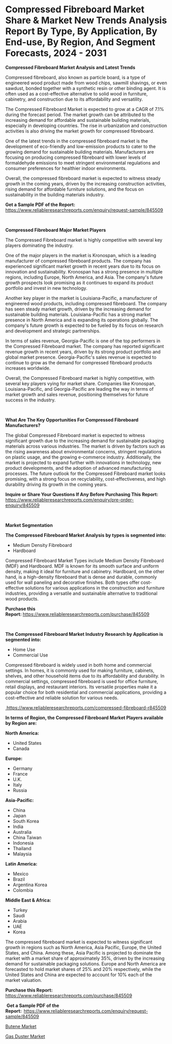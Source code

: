 <p><h1>Compressed Fibreboard Market Share & Market New Trends Analysis Report By Type, By Application, By End-use, By Region, And Segment Forecasts, 2024 - 2031</h1></p><p><strong>Compressed Fibreboard Market Analysis and Latest Trends</strong></p>
<p><p>Compressed fibreboard, also known as particle board, is a type of engineered wood product made from wood chips, sawmill shavings, or even sawdust, bonded together with a synthetic resin or other binding agent. It is often used as a cost-effective alternative to solid wood in furniture, cabinetry, and construction due to its affordability and versatility.</p><p>The Compressed Fibreboard Market is expected to grow at a CAGR of 7.1% during the forecast period. The market growth can be attributed to the increasing demand for affordable and sustainable building materials, especially in developing countries. The rise in urbanization and construction activities is also driving the market growth for compressed fibreboard.</p><p>One of the latest trends in the compressed fibreboard market is the development of eco-friendly and low-emission products to cater to the growing demand for sustainable building materials. Manufacturers are focusing on producing compressed fibreboard with lower levels of formaldehyde emissions to meet stringent environmental regulations and consumer preferences for healthier indoor environments.</p><p>Overall, the compressed fibreboard market is expected to witness steady growth in the coming years, driven by the increasing construction activities, rising demand for affordable furniture solutions, and the focus on sustainability in the building materials industry.</p></p>
<p><strong>Get a Sample PDF of the Report:&nbsp;</strong> <a href="https://www.reliableresearchreports.com/enquiry/request-sample/845509">https://www.reliableresearchreports.com/enquiry/request-sample/845509</a></p>
<p>&nbsp;</p>
<p><strong>Compressed Fibreboard Major Market Players</strong></p>
<p><p>The Compressed Fibreboard market is highly competitive with several key players dominating the industry. </p><p>One of the major players in the market is Kronospan, which is a leading manufacturer of compressed fibreboard products. The company has experienced significant market growth in recent years due to its focus on innovation and sustainability. Kronospan has a strong presence in multiple regions, including Europe, North America, and Asia. The company's future growth prospects look promising as it continues to expand its product portfolio and invest in new technology.</p><p>Another key player in the market is Louisiana-Pacific, a manufacturer of engineered wood products, including compressed fibreboard. The company has seen steady market growth, driven by the increasing demand for sustainable building materials. Louisiana-Pacific has a strong market presence in North America and is expanding its operations globally. The company's future growth is expected to be fueled by its focus on research and development and strategic partnerships.</p><p>In terms of sales revenue, Georgia-Pacific is one of the top performers in the Compressed Fibreboard market. The company has reported significant revenue growth in recent years, driven by its strong product portfolio and global market presence. Georgia-Pacific's sales revenue is expected to continue to grow as the demand for compressed fibreboard products increases worldwide.</p><p>Overall, the Compressed Fibreboard market is highly competitive, with several key players vying for market share. Companies like Kronospan, Louisiana-Pacific, and Georgia-Pacific are leading the way in terms of market growth and sales revenue, positioning themselves for future success in the industry.</p></p>
<p>&nbsp;</p>
<p><strong>What Are The Key Opportunities For Compressed Fibreboard Manufacturers?</strong></p>
<p><p>The global Compressed Fibreboard market is expected to witness significant growth due to the increasing demand for sustainable packaging materials across various industries. The market is driven by factors such as the rising awareness about environmental concerns, stringent regulations on plastic usage, and the growing e-commerce industry. Additionally, the market is projected to expand further with innovations in technology, new product developments, and the adoption of advanced manufacturing processes. The future outlook for the Compressed Fibreboard market looks promising, with a strong focus on recyclability, cost-effectiveness, and high durability driving its growth in the coming years.</p></p>
<p><strong>Inquire or Share Your Questions If Any Before Purchasing This Report:</strong> <a href="https://www.reliableresearchreports.com/enquiry/pre-order-enquiry/845509">https://www.reliableresearchreports.com/enquiry/pre-order-enquiry/845509</a></p>
<p>&nbsp;</p>
<p><strong>Market Segmentation</strong></p>
<p><strong>The Compressed Fibreboard Market Analysis by types is segmented into:</strong></p>
<p><ul><li>Medium Density Fibreboard</li><li>Hardboard</li></ul></p>
<p><p>Compressed Fibreboard Market Types include Medium Density Fibreboard (MDF) and Hardboard. MDF is known for its smooth surface and uniform density, making it ideal for furniture and cabinetry. Hardboard, on the other hand, is a high-density fibreboard that is dense and durable, commonly used for wall paneling and decorative finishes. Both types offer cost-effective solutions for various applications in the construction and furniture industries, providing a versatile and sustainable alternative to traditional wood products.</p></p>
<p><strong>Purchase this Report:&nbsp;</strong><a href="https://www.reliableresearchreports.com/purchase/845509">https://www.reliableresearchreports.com/purchase/845509</a></p>
<p>&nbsp;</p>
<p><strong>The Compressed Fibreboard Market Industry Research by Application is segmented into:</strong></p>
<p><ul><li>Home Use</li><li>Commercial Use</li></ul></p>
<p><p>Compressed fibreboard is widely used in both home and commercial settings. In homes, it is commonly used for making furniture, cabinets, shelves, and other household items due to its affordability and durability. In commercial settings, compressed fibreboard is used for office furniture, retail displays, and restaurant interiors. Its versatile properties make it a popular choice for both residential and commercial applications, providing a cost-effective and reliable solution for various needs.</p></p>
<p><a href="https://www.reliableresearchreports.com/compressed-fibreboard-r845509">&nbsp;https://www.reliableresearchreports.com/compressed-fibreboard-r845509</a></p>
<p><strong>In terms of Region, the Compressed Fibreboard Market Players available by Region are:</strong></p>
<p>
    <p> <strong> North America: </strong>
        <ul>
            <li>United States</li>
            <li>Canada</li>
        </ul>
        </p> 
    <p> <strong> Europe: </strong>
        <ul>
            <li>Germany</li>
            <li>France</li>
            <li>U.K.</li>
            <li>Italy</li>
            <li>Russia</li>
        </ul>
        </p> 
    <p> <strong> Asia-Pacific: </strong>
        <ul>
            <li>China</li>
            <li>Japan</li>
            <li>South Korea</li>
            <li>India</li>
            <li>Australia</li>
            <li>China Taiwan</li>
            <li>Indonesia</li>
            <li>Thailand</li>
            <li>Malaysia</li>
        </ul>
        </p> 
    <p> <strong> Latin America: </strong>
        <ul>
            <li>Mexico</li>
            <li>Brazil</li>
            <li>Argentina Korea</li>
            <li>Colombia</li>
        </ul>
        </p> 
    <p> <strong> Middle East & Africa: </strong>
        <ul>
            <li>Turkey</li>
            <li>Saudi</li>
            <li>Arabia</li>
            <li>UAE</li>
            <li>Korea</li>
        </ul>
    </p>
    </p>
<p><p>The compressed fibreboard market is expected to witness significant growth in regions such as North America, Asia Pacific, Europe, the United States, and China. Among these, Asia Pacific is projected to dominate the market with a market share of approximately 35%, driven by the increasing demand for sustainable packaging solutions. Europe and North America are forecasted to hold market shares of 25% and 20% respectively, while the United States and China are expected to account for 10% each of the market valuation.</p></p>
<p><strong>Purchase this Report: </strong><a href="https://www.reliableresearchreports.com/purchase/845509">https://www.reliableresearchreports.com/purchase/845509</a></p>
<p>&nbsp;<strong>Get a Sample PDF of the Report:&nbsp;&nbsp;</strong><a href="https://www.reliableresearchreports.com/enquiry/request-sample/845509">https://www.reliableresearchreports.com/enquiry/request-sample/845509</a></p>
<p><strong></strong></p>
<p><p><a href="https://github.com/maudAbbott7/Market-Research-Report-List-1/blob/main/butene-market.md">Butene Market</a></p><p><a href="https://view.publitas.com/reportprime-1/gas-duster-market-investigation-industry-evolution-and-forecast-till-2031/">Gas Duster Market</a></p></p>